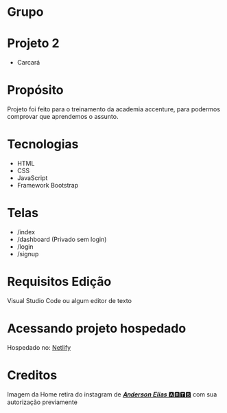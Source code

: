 # Grupo #

# Projeto 2

- Carcará

# Propósito

Projeto foi feito para o treinamento da academia accenture, para podermos comprovar que aprendemos o assunto.

# Tecnologias
- HTML
- CSS
- JavaScript
- Framework Bootstrap

# Telas

- /index
- /dashboard (Privado sem login)
- /login
- /signup

# Requisitos Edição

Visual Studio Code ou algum editor de texto

# Acessando projeto hospedado
Hospedado no: <a href="https://banco-carcara-2.netlify.app/
">Netlify</a>

# Creditos

Imagem da Home retira do instagram de <a href="https://www.instagram.com/andersoneliasarts/" target="_blank">𝑨𝒏𝒅𝒆𝒓𝒔𝒐𝒏 𝑬𝒍𝒊𝒂𝒔 🅰🆁🆃🆂</a> com sua autorização previamente